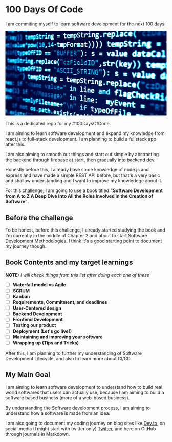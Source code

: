 # 100 Days Of Code

I am commiting myself to learn software development for the next 100 days.

![100 Days Of Code](100daysofcode.jpg)

This is a dedicated repo for my #100DaysOfCode.

I am aiming to learn software development and expand my knowledge from react.js to full-stack development. I am planning to build a fullstack app after this.

I am also aiming to smooth out things and start out simple by abstracting the backend through firebase at start, then gradually into backend dev.

Honestly before this, I already have some knowledge of node.js and express and have made a simple REST API before, but that's a very basic and shallow understanding and I want to improve my knowledege about it.

For this challenge, I am going to use a book titled **"Software Development from A to Z A Deep Dive Into All the Roles Involved in the Creation of Software"**.

## Before the challenge

To be honest, before this challenge, I already started studying the book and I'm currently in the middle of Chapter 2 and about to start Software Development Methodologies. I think it's a good starting point to document my journey though.

## Book Contents and my target learnings

**NOTE:** *I will check things from this list after doing each one of these*

- [ ] **Waterfall model vs Agile**
- [ ] **SCRUM**
- [ ] **Kanban**
- [ ] **Requirements, Commitment, and deadlines**
- [ ] **User-Centered design**
- [ ] **Backend Development**
- [ ] **Frontend Development**
- [ ] **Testing our product**
- [ ] **Deployment (Let's go live!)**
- [ ] **Maintaining and improving your software**
- [ ] **Wrapping up (Tips and Tricks)**

After this, I am planning to further my understanding of Software Development Lifecycle, and also to learn more about CI/CD.

## My Main Goal

I am aiming to learn software development to understand how to build real world softwares that users can actually use, because I am aiming to build a software based business (more of a web-based business).

By understanding the Software development process, I am aiming to understand how a software is made from an idea.

I am also going to document my coding journey on blog sites like [Dev.to](https://dev.to/menard_codes), on social media (I might start with twitter only) [Twitter](https://twitter.com/menard_codes), and here on GitHub through journals in Markdown.
